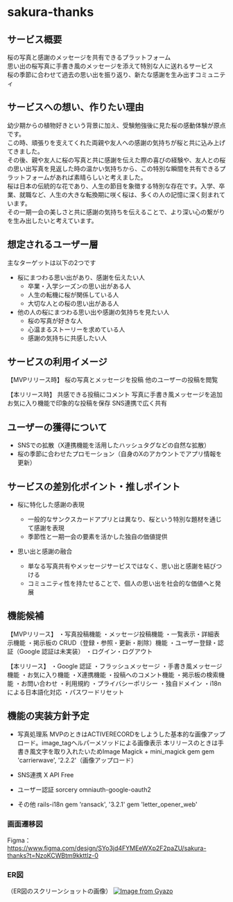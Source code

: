 # sakura-thanks

## サービス概要

桜の写真と感謝のメッセージを共有できるプラットフォーム<br>
思い出の桜写真に手書き風のメッセージを添えて特別な人に送れるサービス<br>
桜の季節に合わせて過去の思い出を振り返り、新たな感謝を生み出すコミュニティ

## サービスへの想い、作りたい理由

幼少期からの植物好きという背景に加え、受験勉強後に見た桜の感動体験が原点です。<br>
この時、頑張りを支えてくれた両親や友人への感謝の気持ちが桜と共に込み上げてきました。<br>
その後、親や友人に桜の写真と共に感謝を伝えた際の喜びの経験や、友人との桜の思い出写真を見返した時の温かい気持ちから、この特別な瞬間を共有できるプラットフォームがあれば素晴らしいと考えました。<br>
桜は日本の伝統的な花であり、人生の節目を象徴する特別な存在です。入学、卒業、就職など、人生の大きな転換期に咲く桜は、多くの人の記憶に深く刻まれています。<br>
その一期一会の美しさと共に感謝の気持ちを伝えることで、より深い心の繋がりを生み出したいと考えています。

## 想定されるユーザー層

主なターゲットは以下の2つです
- 桜にまつわる思い出があり、感謝を伝えたい人
  - 卒業・入学シーズンの思い出がある人
  - 人生の転機に桜が関係している人
  - 大切な人との桜の思い出がある人
- 他の人の桜にまつわる思い出や感謝の気持ちを見たい人
  - 桜の写真が好きな人
  - 心温まるストーリーを求めている人
  - 感謝の気持ちに共感したい人

## サービスの利用イメージ

【MVPリリース時】
桜の写真とメッセージを投稿
他のユーザーの投稿を閲覧

【本リリース時】
共感できる投稿にコメント
写真に手書き風メッセージを追加
お気に入り機能で印象的な投稿を保存
SNS連携で広く共有

## ユーザーの獲得について

- SNSでの拡散（X連携機能を活用したハッシュタグなどの自然な拡散）
- 桜の季節に合わせたプロモーション（自身のXのアカウントでアプリ情報を更新）


## サービスの差別化ポイント・推しポイント

- 桜に特化した感謝の表現
  - 一般的なサンクスカードアプリとは異なり、桜という特別な題材を通じて感謝を表現
  - 季節性と一期一会の要素を活かした独自の価値提供

- 思い出と感謝の融合
  - 単なる写真共有やメッセージサービスではなく、思い出と感謝を結びつける
  - コミュニティ性を持たせることで、個人の思い出を社会的な価値へと発展

## 機能候補

【MVPリリース】
・写真投稿機能
・メッセージ投稿機能
・一覧表示・詳細表示機能
・掲示板の CRUD（登録・参照・更新・削除）機能
・ユーザー登録・認証（Google 認証は未実装）
・ログイン・ログアウト

【本リリース】
・Google 認証
・フラッシュメッセージ
・手書き風メッセージ機能
・お気に入り機能
・X連携機能
・投稿へのコメント機能
・掲示板の検索機能
・お問い合わせ
・利用規約
・プライバシーポリシー
・独自ドメイン
・i18nによる日本語化対応
・パスワードリセット

## 機能の実装方針予定

- 写真処理系
MVPのときはACTIVERECORDをしようした基本的な画像アップロード。image_tagヘルパーメソッドによる画像表示
本リリースのときは手書き風文字を取り入れたいためImage Magick + mini_magick gem
gem 'carrierwave', '2.2.2'（画像アップロード）

- SNS連携
X API Free

- ユーザー認証
sorcery
omniauth-google-oauth2

- その他
rails-i18n
gem 'ransack', '3.2.1'
gem 'letter_opener_web'

### 画面遷移図
Figma：https://www.figma.com/design/SYo3jd4FYMEeWXp2F2paZU/sakura-thanks?t=NzoKCWBtm9kkttlz-0

### ER図
（ER図のスクリーンショットの画像）
[![Image from Gyazo](https://i.gyazo.com/51bb1cd6f3ec4a11e86dce42ab7e3776.png)](https://gyazo.com/51bb1cd6f3ec4a11e86dce42ab7e3776)
